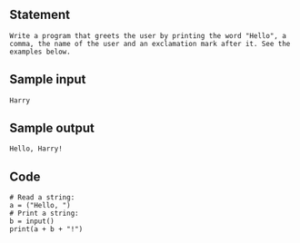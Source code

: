 ## Statement
```
Write a program that greets the user by printing the word "Hello", a comma, the name of the user and an exclamation mark after it. See the examples below.
```
## Sample input
```
Harry
```
## Sample output
```
Hello, Harry!
```
## Code
```
# Read a string:
a = ("Hello, ")
# Print a string:
b = input()
print(a + b + "!")
```
